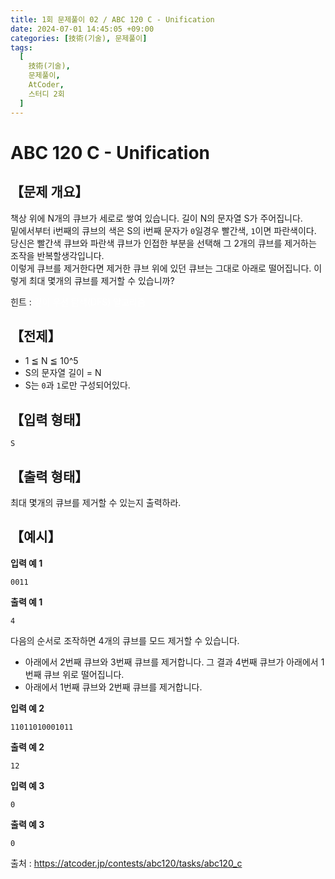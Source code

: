 ```yaml
---
title: 1회 문제풀이 02 / ABC 120 C - Unification
date: 2024-07-01 14:45:05 +09:00
categories: [技術(기술), 문제풀이]
tags:
  [
    技術(기술),
    문제풀이,
    AtCoder,
    스터디 2회
  ]
---
```

# ABC 120 C - Unification
## 【문제 개요】
책상 위에 N개의 큐브가 세로로 쌓여 있습니다. 길이 N의 문자열 S가 주어집니다.<br>
밑에서부터 i번째의 큐브의 색은 S의 i번째 문자가 `0`일경우 빨간색, `1`이면 파란색이다.<br>
당신은 빨간색 큐브와 파란색 큐브가 인접한 부분을 선택해 그 2개의 큐브를 제거하는 조작을 반복할생각입니다.<br>
이렇게 큐브를 제거한다면 제거한 큐브 위에 있던 큐브는 그대로 아래로 떨어집니다. 이렇게 최대 몇개의 큐브를 제거할 수 있습니까?

힌트 : <span style="color:white">깊이 우선 탐색(DFS) 알고리즘</span>

## 【전제】
- 1 ≦ N ≦ 10^5
- S의 문자열 길이 = N
- S는 `0`과 `1`로만 구성되어있다.

## 【입력 형태】
```
S
```

## 【출력 형태】
최대 몇개의 큐브를 제거할 수 있는지 출력하라.

## 【예시】

**입력 예 1**

```
0011
```

**출력 예 1**

```
4
```
다음의 순서로 조작하면 4개의 큐브를 모드 제거할 수 있습니다.
- 아래에서 2번째 큐브와 3번째 큐브를 제거합니다. 그 결과 4번째 큐브가 아래에서 1번째 큐브 위로 떨어집니다.
- 아래에서 1번째 큐브와 2번째 큐브를 제거합니다.

**입력 예 2**

```
11011010001011
```

**출력 예 2**

```
12
```

**입력 예 3**

```
0
```

**출력 예 3**

```
0
```

출처 : <a href="https://atcoder.jp/contests/abc120/tasks/abc120_c">https://atcoder.jp/contests/abc120/tasks/abc120_c</a> 